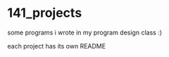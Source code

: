 # 141_projects
some programs i wrote in my program design class :)

each project has its own README
